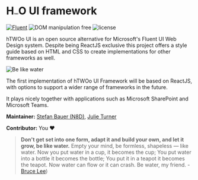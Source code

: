 # H<span style="transform: rotate(-90deg); font-size: 0.3rem">TWO</span>O UI framework

[![Fluent](https://img.shields.io/badge/Fluent-blue)](https://www.youtube.com/watch?v=cJMwBwFj5nQ) ![DOM manipulation free](https://img.shields.io/badge/100%25-DOM%20manipulation%20free-orange) ![license](https://img.shields.io/github/license/n8design/liquid)

hTWOo UI is an open source alternative for Microsoft's Fluent UI Web Design system. Despite being ReactJS exclusive this project offers a style guide based on HTML and CSS to create implementations for other frameworks as well.

![Be like water][logo]

The first implementation of hTWOo UI Framework will be based on ReactJS, with options to support a wider range of frameworks in the future.

It plays nicely together with applications such as Microsoft SharePoint and Microsoft Teams.

**Maintainer:** [Stefan Bauer (N8D)](https://github.com/StfBauer), [Julie Turner](https://github.com/juliemturner)

**Contributor:** You ❤️


 
 



> **Don't get set into one form, adapt it and build your own, and let it grow, be like water.** Empty your mind, be formless, shapeless — like water. Now you put water in a cup, it becomes the cup; You put water into a bottle it becomes the bottle; You put it in a teapot it becomes the teapot. Now water can flow or it can crash. Be water, my friend. - [Bruce Lee](https://www.youtube.com/watch?v=cJMwBwFj5nQ))

[logo]: https://github.com/n8design/htwoo/blob/b56aad4d6873f0eef22c7d08bf0ce23ef62d61be/docs/assets/htwoo.jpg "Be like water and adopt fast"
